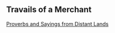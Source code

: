 <head>
  <title>Travails of a Merchant</title>
</head>

## Travails of a Merchant  

[Proverbs and Sayings from Distant Lands](/the-merchant/ramblings/quotes.html)
